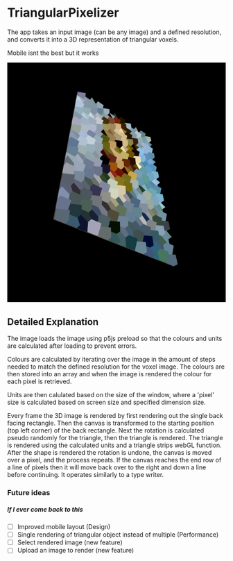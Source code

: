 # TriangularPixelizer
The app takes an input image (can be any image) and a defined resolution, and converts it into a 3D representation of triangular voxels. 

Mobile isnt the best but it works

![Example screenshot](assets/example_screenshot.png)

## Detailed Explanation

The image loads the image using p5js preload so that the colours and units are calculated after loading to prevent errors. 

Colours are calculated by iterating over the image in the amount of steps needed to match the defined resolution for the voxel image. 
The colours are then stored into an array and when the image is rendered the colour for each pixel is retrieved.

Units are then calulated based on the size of the window, where a 'pixel' size is calculated based on screen size and specified dimension size.

Every frame the 3D image is rendered by first rendering out the single back facing rectangle. 
Then the canvas is transformed to the starting position (top left corner) of the back rectangle.
Next the rotation is calculated pseudo randomly for the triangle, then the triangle is rendered.
The triangle is rendered using the calculated units and a triangle strips webGL function. 
After the shape is rendered the rotation is undone, the canvas is moved over a pixel, and the process repeats.
If the canvas reaches the end row of a line of pixels then it will move back over to the right and down a line before continuing.
It operates similarly to a type writer.



### Future ideas
##### If I ever come back to this
- [ ] Improved mobile layout (Design)
- [ ] Single rendering of triangular object instead of multiple (Performance)
- [ ] Select rendered image (new feature)
- [ ] Upload an image to render (new feature)